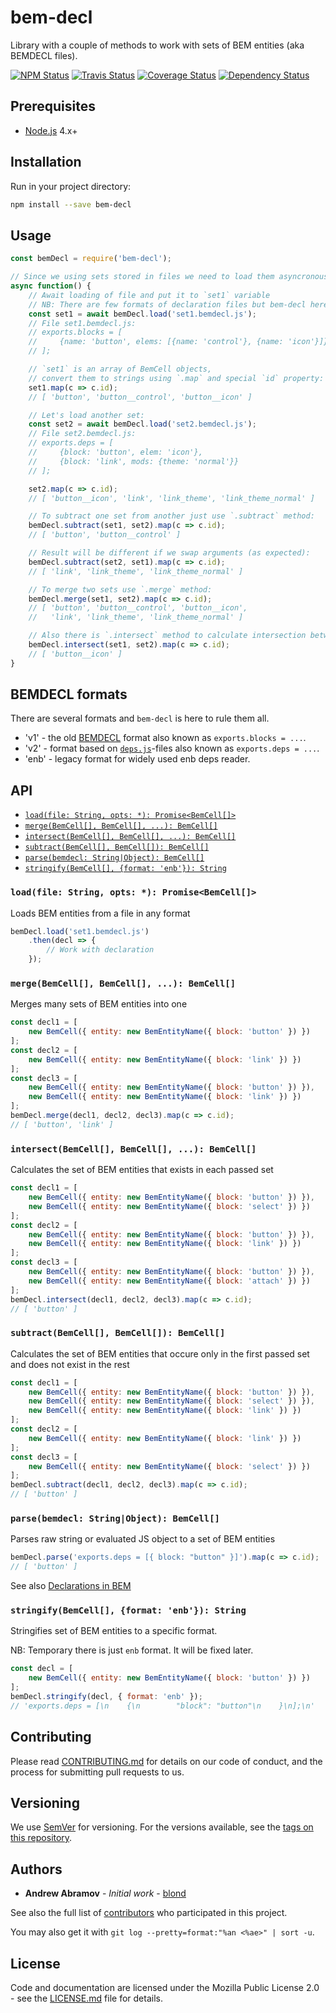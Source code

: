 # bem-decl

Library with a couple of methods to work with sets of BEM entities (aka BEMDECL files).

[![NPM Status][npm-img]][npm]
[![Travis Status][test-img]][travis]
[![Coverage Status][coverage-img]][coveralls]
[![Dependency Status][david-img]][david]

[npm]:          https://www.npmjs.org/package/bem-decl
[npm-img]:      https://img.shields.io/npm/v/bem-decl.svg
[travis]:       https://travis-ci.org/bem-sdk/bem-decl
[test-img]:     https://img.shields.io/travis/bem-sdk/bem-decl.svg?label=tests
[coveralls]:    https://coveralls.io/r/bem-sdk/bem-decl
[coverage-img]: https://img.shields.io/coveralls/bem-sdk/bem-decl.svg
[david]:        https://david-dm.org/bem-sdk/bem-decl
[david-img]:    https://img.shields.io/david/bem-sdk/bem-decl.svg

## Prerequisites

- [Node.js](https://nodejs.org/en/) 4.x+

## Installation

Run in your project directory:
```sh
npm install --save bem-decl
```

## Usage

```js
const bemDecl = require('bem-decl');

// Since we using sets stored in files we need to load them asyncronously
async function() {
    // Await loading of file and put it to `set1` variable
    // NB: There are few formats of declaration files but bem-decl here to read them all
    const set1 = await bemDecl.load('set1.bemdecl.js');
    // File set1.bemdecl.js:
    // exports.blocks = [
    //     {name: 'button', elems: [{name: 'control'}, {name: 'icon'}]}
    // ];

    // `set1` is an array of BemCell objects,
    // convert them to strings using `.map` and special `id` property:
    set1.map(c => c.id);
    // [ 'button', 'button__control', 'button__icon' ]

    // Let's load another set:
    const set2 = await bemDecl.load('set2.bemdecl.js');
    // File set2.bemdecl.js:
    // exports.deps = [
    //     {block: 'button', elem: 'icon'},
    //     {block: 'link', mods: {theme: 'normal'}}
    // ];

    set2.map(c => c.id);
    // [ 'button__icon', 'link', 'link_theme', 'link_theme_normal' ]

    // To subtract one set from another just use `.subtract` method:
    bemDecl.subtract(set1, set2).map(c => c.id);
    // [ 'button', 'button__control' ]

    // Result will be different if we swap arguments (as expected):
    bemDecl.subtract(set2, set1).map(c => c.id);
    // [ 'link', 'link_theme', 'link_theme_normal' ]

    // To merge two sets use `.merge` method:
    bemDecl.merge(set1, set2).map(c => c.id);
    // [ 'button', 'button__control', 'button__icon',
    //   'link', 'link_theme', 'link_theme_normal' ]

    // Also there is `.intersect` method to calculate intersection between them:
    bemDecl.intersect(set1, set2).map(c => c.id);
    // [ 'button__icon' ]
}
```

## BEMDECL formats

There are several formats and `bem-decl` is here to rule them all.

- 'v1' - the old [BEMDECL](https://en.bem.info/methodology/declarations/) format also known as `exports.blocks = ...`.
- 'v2' - format based on [`deps.js`](https://en.bem.info/platform/deps/)-files also known as `exports.deps = ...`.
- 'enb' - legacy format for widely used enb deps reader.

## API

<!-- * [`save(file: String, decl: BemCell[], opts: *): Promise<?>`](#savefile-string-decl-bemcell-opts-promise) -->

* [`load(file: String, opts: *): Promise<BemCell[]>`](#loadfile-string-opts--promisebemcell)
* [`merge(BemCell[], BemCell[], ...): BemCell[]`](#mergebemcell-bemcell--bemcell)
* [`intersect(BemCell[], BemCell[], ...): BemCell[]`](#intersectbemcell-bemcell--bemcell)
* [`subtract(BemCell[], BemCell[]): BemCell[]`](#subtractbemcell-bemcell-bemcell)
* [`parse(bemdecl: String|Object): BemCell[]`](#parsebemdecl-stringobject-bemcell)
* [`stringify(BemCell[], {format: 'enb'}): String`](#stringifybemcell-format-enb-string)

### `load(file: String, opts: *): Promise<BemCell[]>`

Loads BEM entities from a file in any format

```js
bemDecl.load('set1.bemdecl.js')
    .then(decl => {
        // Work with declaration
    });
```

<!--
### `save(file: String, decl: BemCell[], opts: *): Promise<?>`

Formats and saves a file with BEM entities from a file in any format

```js
const decl = [
    new BemCell({ entity: new BemEntityName({ block: 'button' }) })
];
bemDecl.save('set1.bemdecl.js', decl, { format: 'enb' });
```

TODO: https://github.com/bem-sdk/bem-decl/issues/4
-->

### `merge(BemCell[], BemCell[], ...): BemCell[]`

Merges many sets of BEM entities into one

```js
const decl1 = [
    new BemCell({ entity: new BemEntityName({ block: 'button' }) })
];
const decl2 = [
    new BemCell({ entity: new BemEntityName({ block: 'link' }) })
];
const decl3 = [
    new BemCell({ entity: new BemEntityName({ block: 'button' }) }),
    new BemCell({ entity: new BemEntityName({ block: 'link' }) })
];
bemDecl.merge(decl1, decl2, decl3).map(c => c.id);
// [ 'button', 'link' ]
```

### `intersect(BemCell[], BemCell[], ...): BemCell[]`

Calculates the set of BEM entities that exists in each passed set

```js
const decl1 = [
    new BemCell({ entity: new BemEntityName({ block: 'button' }) }),
    new BemCell({ entity: new BemEntityName({ block: 'select' }) })
];
const decl2 = [
    new BemCell({ entity: new BemEntityName({ block: 'button' }) }),
    new BemCell({ entity: new BemEntityName({ block: 'link' }) })
];
const decl3 = [
    new BemCell({ entity: new BemEntityName({ block: 'button' }) }),
    new BemCell({ entity: new BemEntityName({ block: 'attach' }) })
];
bemDecl.intersect(decl1, decl2, decl3).map(c => c.id);
// [ 'button' ]
```

### `subtract(BemCell[], BemCell[]): BemCell[]`

Calculates the set of BEM entities that occure only in the first passed set and does not exist in the rest

```js
const decl1 = [
    new BemCell({ entity: new BemEntityName({ block: 'button' }) }),
    new BemCell({ entity: new BemEntityName({ block: 'select' }) }),
    new BemCell({ entity: new BemEntityName({ block: 'link' }) })
];
const decl2 = [
    new BemCell({ entity: new BemEntityName({ block: 'link' }) })
];
const decl3 = [
    new BemCell({ entity: new BemEntityName({ block: 'select' }) })
];
bemDecl.subtract(decl1, decl2, decl3).map(c => c.id);
// [ 'button' ]
```

### `parse(bemdecl: String|Object): BemCell[]`

Parses raw string or evaluated JS object to a set of BEM entities

```js
bemDecl.parse('exports.deps = [{ block: "button" }]').map(c => c.id);
// [ 'button' ]
```

See also [Declarations in BEM](https://en.bem.info/methodology/declarations/)

### `stringify(BemCell[], {format: 'enb'}): String`

Stringifies set of BEM entities to a specific format.

NB: Temporary there is just `enb` format. It will be fixed later.

```js
const decl = [
    new BemCell({ entity: new BemEntityName({ block: 'button' }) })
];
bemDecl.stringify(decl, { format: 'enb' });
// 'exports.deps = [\n    {\n        "block": "button"\n    }\n];\n'
```

## Contributing

Please read [CONTRIBUTING.md](https://github.com/bem-sdk/bem-sdk/blob/master/CONTRIBUTING.md) for details on our code of conduct, and the process for submitting pull requests to us.

## Versioning

We use [SemVer](http://semver.org/) for versioning. For the versions available, see the [tags on this repository](https://github.com/bem-sdk/bem-decl/tags).

## Authors

* **Andrew Abramov** - *Initial work* - [blond](https://github.com/blond)

See also the full list of [contributors](https://github.com/bem-sdk/bem-decl/contributors) who participated in this project.

You may also get it with `git log --pretty=format:"%an <%ae>" | sort -u`.

## License

Code and documentation are licensed under the Mozilla Public License 2.0 - see the [LICENSE.md](LICENSE.md) file for details.

<!--
## Acknowledgments
-->
